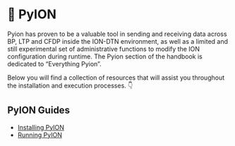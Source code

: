 # :snake:  PyION
Pyion has proven to be a valuable tool in sending and receiving data across BP, LTP and CFDP inside the ION-DTN environment, as well as a limited and still experimental set of administrative functions to modify the ION configuration during runtime. The Pyion section of the handbook is dedicated to “Everything Pyion”.  

Below you will find a collection of resources that will assist you throughout the installation and execution processes. :point_down: 

## PyION Guides
  - [Installing PyION](installing-pyion.md)
  - [Running PyION](running-pyion.md)
